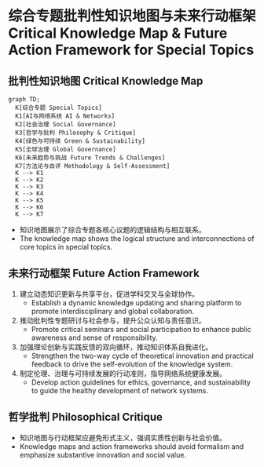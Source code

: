 # 综合专题批判性知识地图与未来行动框架 Critical Knowledge Map & Future Action Framework for Special Topics

## 批判性知识地图 Critical Knowledge Map

```mermaid
graph TD;
  K[综合专题 Special Topics]
  K1[AI与网络系统 AI & Networks]
  K2[社会治理 Social Governance]
  K3[哲学与批判 Philosophy & Critique]
  K4[绿色与可持续 Green & Sustainability]
  K5[全球治理 Global Governance]
  K6[未来趋势与挑战 Future Trends & Challenges]
  K7[方法论与自评 Methodology & Self-Assessment]
  K --> K1
  K --> K2
  K --> K3
  K --> K4
  K --> K5
  K --> K6
  K --> K7
```

- 知识地图展示了综合专题各核心议题的逻辑结构与相互联系。
- The knowledge map shows the logical structure and interconnections of core topics in special topics.

## 未来行动框架 Future Action Framework

1. 建立动态知识更新与共享平台，促进学科交叉与全球协作。
   - Establish a dynamic knowledge updating and sharing platform to promote interdisciplinary and global collaboration.
2. 推动批判性专题研讨与社会参与，提升公众认知与责任意识。
   - Promote critical seminars and social participation to enhance public awareness and sense of responsibility.
3. 加强理论创新与实践反馈的双向循环，推动知识体系自我进化。
   - Strengthen the two-way cycle of theoretical innovation and practical feedback to drive the self-evolution of the knowledge system.
4. 制定伦理、治理与可持续发展的行动准则，指导网络系统健康发展。
   - Develop action guidelines for ethics, governance, and sustainability to guide the healthy development of network systems.

## 哲学批判 Philosophical Critique

- 知识地图与行动框架应避免形式主义，强调实质性创新与社会价值。
- Knowledge maps and action frameworks should avoid formalism and emphasize substantive innovation and social value.
